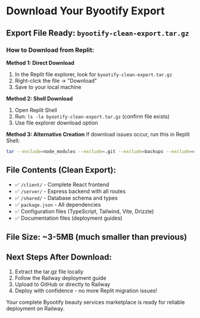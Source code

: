 # Download Your Byootify Export

## Export File Ready: `byootify-clean-export.tar.gz`

### How to Download from Replit:

**Method 1: Direct Download**
1. In the Replit file explorer, look for `byootify-clean-export.tar.gz`
2. Right-click the file → "Download"
3. Save to your local machine

**Method 2: Shell Download**
1. Open Replit Shell
2. Run: `ls -la byootify-clean-export.tar.gz` (confirm file exists)
3. Use file explorer download option

**Method 3: Alternative Creation**
If download issues occur, run this in Replit Shell:
```bash
tar --exclude=node_modules --exclude=.git --exclude=backups --exclude=dist --exclude='*.log' --exclude=.cache --exclude=.config -czf my-byootify.tar.gz client server shared package.json tsconfig.json tailwind.config.ts vite.config.ts components.json postcss.config.js drizzle.config.ts *.md
```

## File Contents (Clean Export):
- ✅ `/client/` - Complete React frontend
- ✅ `/server/` - Express backend with all routes
- ✅ `/shared/` - Database schema and types
- ✅ `package.json` - All dependencies
- ✅ Configuration files (TypeScript, Tailwind, Vite, Drizzle)
- ✅ Documentation files (deployment guides)

## File Size: ~3-5MB (much smaller than previous)

## Next Steps After Download:
1. Extract the tar.gz file locally
2. Follow the Railway deployment guide
3. Upload to GitHub or directly to Railway
4. Deploy with confidence - no more Replit migration issues!

Your complete Byootify beauty services marketplace is ready for reliable deployment on Railway.